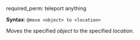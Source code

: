 required_perm: teleport anything

**Syntax**: `@move <object> to <location>`

Moves the specified *object* to the specified *location*.